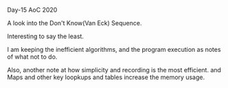 Day-15 AoC 2020

A look into the Don't Know(Van Eck) Sequence.

Interesting to say the least.

I am keeping the inefficient algorithms, and the program execution as notes of what not to do.

Also, another note at how simplicity and recording is the most efficient. and Maps and other key loopkups and tables increase the memory usage.
